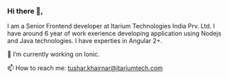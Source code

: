 ### Hi there 👋, 
 I am a Senior Frontend developer at Itarium Technologies India Prv. Ltd.
 I have around 6 year of work exerience developing application using Nodejs and Java technologies.
 I have experties in Angular 2+.
 
 🔭 I’m currently working on Ionic. 
 
 📫 How to reach me: tushar.khairnar@itariumtech.com
 
<!--
**tusharkhairnar008/tusharkhairnar008** is a ✨ _special_ ✨ repository because its `README.md` (this file) appears on your GitHub profile.

Here are some ideas to get you started:


- 🌱 I’m currently learning ...
- 👯 I’m looking to collaborate on ...
- 🤔 I’m looking for help with ...
- 💬 Ask me about ...
- 📫 How to reach me: ...
- 😄 Pronouns: ...
- ⚡ Fun fact: ...
-->
